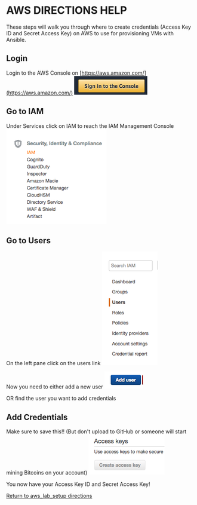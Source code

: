 # AWS DIRECTIONS HELP
These steps will walk you through where to create credentials (Access Key ID and Secret Access Key) on AWS to use for provisioning VMs with Ansible.

## Login
Login to the AWS Console on [https://aws.amazon.com/](https://aws.amazon.com/)
![login](login-window.png)

## Go to IAM
Under Services click on IAM to reach the IAM Management Console
![iam](iam.png)

## Go to Users
On the left pane click on the users link
![users](users.png)

Now you need to either add a new user
![add-user](add-user.png)

OR find the user you want to add credentials

## Add Credentials
Make sure to save this!! (But don't upload to GitHub or someone will start mining Bitcoins on your account)
![create-key](create-key.png)

You now have your Access Key ID and Secret Access Key!

[Return to aws_lab_setup directions](../README.md)

